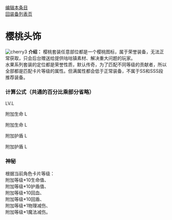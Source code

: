 [编辑本条目](https://github.com/GuguTown/Wiki/edit/main/equip/樱桃头饰.md)    
[回装备列表页](index.html) 
# 樱桃头饰
![cherry3](https://user-images.githubusercontent.com/35645329/193887221-d1632808-2241-43d4-b29d-f9faad6e37c4.gif) **介绍：** 樱桃套装任意部位都是一个樱桃图标，属于荣誉装备，无法正常获取，只会后台赠送给提供咕咕镇素材、解决重大问题的玩家。   
水果系列套装的定位都是荣誉性质，默认传奇，为了匹配不同等级的贡献者，所以全部都是匹配卡片等级的属性。但满属性都会低于正常装备，不属于SS和SSS段推荐装备。    
### 计算公式（共通的百分比乘部分省略）
LV.L   

附加生命 L   

附加生命 L   

附加护盾 L   

附加护盾 L   

### 神秘
根据当前角色卡片等级：   
附加等级\*10生命值、   
附加等级\*10护盾值、   
附加等级\*10回血、   
附加等级\*10回盾、   
附加等级\*1物理减伤、   
附加等级\*1魔法减伤。   
